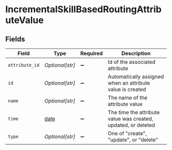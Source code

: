 # IncrementalSkillBasedRoutingAttributeValue


## Fields

| Field                                                                | Type                                                                 | Required                                                             | Description                                                          |
| -------------------------------------------------------------------- | -------------------------------------------------------------------- | -------------------------------------------------------------------- | -------------------------------------------------------------------- |
| `attribute_id`                                                       | *Optional[str]*                                                      | :heavy_minus_sign:                                                   | Id of the associated attribute                                       |
| `id`                                                                 | *Optional[str]*                                                      | :heavy_minus_sign:                                                   | Automatically assigned when an attribute value is created            |
| `name`                                                               | *Optional[str]*                                                      | :heavy_minus_sign:                                                   | The name of the attribute value                                      |
| `time`                                                               | [date](https://docs.python.org/3/library/datetime.html#date-objects) | :heavy_minus_sign:                                                   | The time the attribute value was created, updated, or deleted        |
| `type`                                                               | *Optional[str]*                                                      | :heavy_minus_sign:                                                   | One of "create", "update", or "delete"                               |